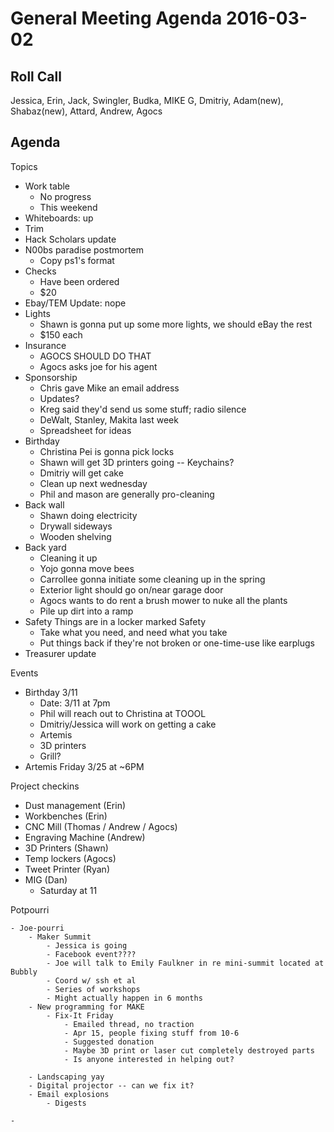 General Meeting Agenda 2016-03-02
=================================

Roll Call
---------

Jessica, Erin, Jack, Swingler, Budka, MIKE G, Dmitriy, Adam(new), Shabaz(new), Attard, Andrew, Agocs

Agenda
------

Topics
- Work table
	- No progress
	- This weekend 
- Whiteboards: up
- Trim
- Hack Scholars update
- N00bs paradise postmortem
	- Copy ps1's format
- Checks
	- Have been ordered
	- $20
- Ebay/TEM Update: nope
- Lights
    - Shawn is gonna put up some more lights, we should eBay the rest
    - $150 each
- Insurance
	- AGOCS SHOULD DO THAT
	- Agocs asks joe for his agent
- Sponsorship
    - Chris gave Mike an email address
    - Updates?
	- Kreg said they'd send us some stuff; radio silence
	- DeWalt, Stanley, Makita last week
	- Spreadsheet for ideas
- Birthday
    - Christina Pei is gonna pick locks
    - Shawn will get 3D printers going -- Keychains?
    - Dmitriy will get cake
	- Clean up next wednesday
    - Phil and mason are generally pro-cleaning
- Back wall
    - Shawn doing electricity
    - Drywall sideways
    - Wooden shelving
- Back yard
    - Cleaning it up
    - Yojo gonna move bees
    - Carrollee gonna initiate some cleaning up in the spring
    - Exterior light should go on/near garage door
    - Agocs wants to do rent a brush mower to nuke all the plants
	- Pile up dirt into a ramp
- Safety Things are in a locker marked Safety
  - Take what you need, and need what you take
  - Put things back if they're not broken or one-time-use like earplugs
- Treasurer update

Events

- Birthday 3/11
  - Date: 3/11 at 7pm
  - Phil will reach out to Christina at TOOOL
  - Dmitriy/Jessica will work on getting a cake
  - Artemis
  - 3D printers
  - Grill?
- Artemis Friday 3/25 at ~6PM

Project checkins

- Dust management (Erin)
- Workbenches (Erin)
- CNC Mill (Thomas / Andrew / Agocs)
- Engraving Machine (Andrew)
- 3D Printers (Shawn)
- Temp lockers (Agocs)
- Tweet Printer (Ryan)
- MIG (Dan)
	- Saturday at 11

Potpourri

	- Joe-pourri
		- Maker Summit
			- Jessica is going
			- Facebook event????
			- Joe will talk to Emily Faulkner in re mini-summit located at Bubbly
			- Coord w/ ssh et al
			- Series of workshops
			- Might actually happen in 6 months
		- New programming for MAKE
			- Fix-It Friday
				- Emailed thread, no traction
				- Apr 15, people fixing stuff from 10-6
				- Suggested donation
				- Maybe 3D print or laser cut completely destroyed parts
				- Is anyone interested in helping out?

		- Landscaping yay
		- Digital projector -- can we fix it?
		- Email explosions
			- Digests

	- 
